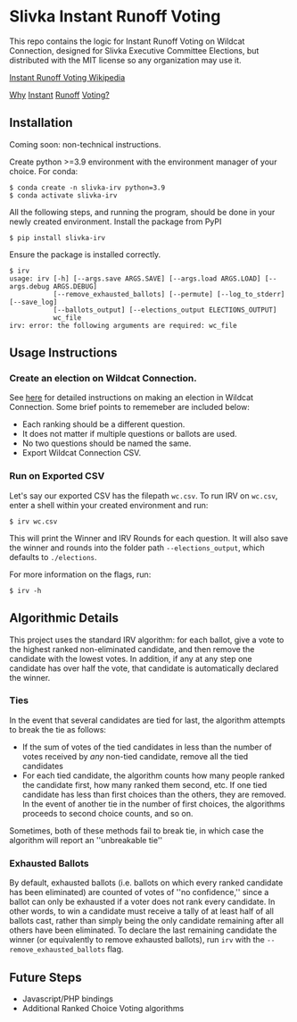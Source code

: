 # Slivka Instant Runoff Voting

This repo contains the logic for Instant Runoff Voting on Wildcat Connection, designed for Slivka Executive Committee Elections, but distributed with the MIT license so any organization may use it.

[Instant Runoff Voting Wikipedia](https://en.wikipedia.org/wiki/Instant-runoff_voting)

[Why](https://www.fairvote.org/rcv#rcvbenefits)
[Instant](https://www.cgpgrey.com/blog/the-alternative-vote-explained.html)
[Runoff](https://www2.isye.gatech.edu/~jjb/papers/stv.pdf)
[Voting?](https://ncase.me/ballot/)

## Installation

Coming soon: non-technical instructions.

Create python >=3.9 environment with the environment manager of your choice. For conda:
```shell
$ conda create -n slivka-irv python=3.9
$ conda activate slivka-irv
```
All the following steps, and running the program, should be done in your newly created environment.
Install the package from PyPI
```shell
$ pip install slivka-irv
```
Ensure the package is installed correctly.
```shell
$ irv
usage: irv [-h] [--args.save ARGS.SAVE] [--args.load ARGS.LOAD] [--args.debug ARGS.DEBUG]
           [--remove_exhausted_ballots] [--permute] [--log_to_stderr] [--save_log]
           [--ballots_output] [--elections_output ELECTIONS_OUTPUT]
           wc_file
irv: error: the following arguments are required: wc_file
```

## Usage Instructions

### Create an election on Wildcat Connection.
See [here](docs/making_wc_election.md) for detailed instructions on making an election in Wildcat Connection.  Some brief points to rememeber are included below:
+ Each ranking should be a different question.
+ It does not matter if multiple questions or ballots are used.
+ No two questions should be named the same.
+ Export Wildcat Connection CSV.
<!-- + **TODO(Leo): Wildcat connection instructions** -->

### Run on Exported CSV

Let's say our exported CSV has the filepath `wc.csv`. To run IRV on `wc.csv`, enter a shell within your created environment and run:
```shell
$ irv wc.csv
```
This will print the Winner and IRV Rounds for each question.
It will also save the winner and rounds into the folder path `--elections_output`, which defaults to `./elections`.

For more information on the flags, run:
```shell
$ irv -h
```

## Algorithmic Details
This project uses the standard IRV algorithm: for each ballot, give a vote to the highest ranked non-eliminated candidate, and then remove the candidate with the lowest votes.
In addition, if any at any step one candidate has over half the vote, that candidate is automatically declared the winner.

### Ties
In the event that several candidates are tied for last, the algorithm attempts to break the tie as follows:
+ If the sum of votes of the tied candidates in less than the number of votes received by _any_ non-tied candidate, remove all the tied candidates
+ For each tied candidate, the algorithm counts how many people ranked the candidate first, how many ranked them second, etc.  If one tied candidate has less than first choices than the others, they are removed.
In the event of another tie in the number of first choices, the algorithms proceeds to second choice counts, and so on.

Sometimes, both of these methods fail to break tie, in which case the algorithm will report an ''unbreakable tie''

### Exhausted Ballots
By default, exhausted ballots (i.e. ballots on which every ranked candidate has been eliminated) are counted of votes of ''no confidence,'' since a ballot can only be exhausted if a voter does not rank every candidate.
In other words, to win a candidate must receive a tally of at least half of all ballots cast, rather than simply being the only candidate remaining after all others have been eliminated.
To declare the last remaining candidate the winner (or equivalently to remove exhausted ballots), run `irv` with the `--remove_exhausted_ballots` flag.

## Future Steps
- Javascript/PHP bindings
- Additional Ranked Choice Voting algorithms
